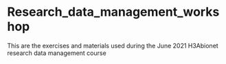 # Research_data_management_workshop
This are the exercises and materials used during the June 2021 H3Abionet research data management course
